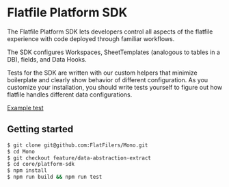 # Flatfile Platform SDK

The Flatfile Platform SDK lets developers control all aspects of the flatfile experience with code deployed through familiar workflows.

The SDK configures Workspaces, SheetTemplates (analogous to tables in a DB), fields, and Data Hooks.

Tests for the SDK are written with  our custom helpers that minimize boilerplate and clearly show behavior of different configuration.  As you customize your installation, you should write tests yourself to figure out how flatfile handles different data configurations.

[Example test](src/examples/Schematest.spec.ts)
## Getting started

```bash
$ git clone git@github.com:FlatFilers/Mono.git
$ cd Mono
$ git checkout feature/data-abstraction-extract
$ cd core/platform-sdk
$ npm install
$ npm run build && npm run test 
```
